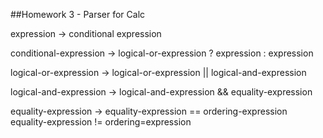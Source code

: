 ##Homework 3 - Parser for Calc

expression -> conditional expression

conditional-expression -> logical-or-expression ? expression : expression 

logical-or-expression -> logical-or-expression || logical-and-expression

logical-and-expression -> logical-and-expression && equality-expression

equality-expression -> equality-expression == ordering-expression
                       equality-expression != ordering=expression
                       

